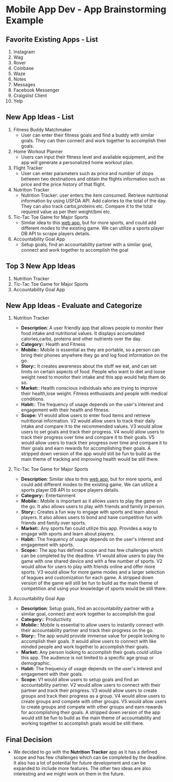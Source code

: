 Mobile App Dev - App Brainstorming Example
===

## Favorite Existing Apps - List
1. Instagram
1. Wag
1. Rover
1. Coinbase
1. Waze
1. Notes
1. Messages
1. Facebook Messenger
1. Craigslist Client
1. Yelp



## New App Ideas - List
1. Fitness Buddy Matchmaker
    - User can enter their fitness goals and find a buddy with similar goals. They can then connect and work together to accomplish their goals.
2. Home Workout Planner
    - Users can input their fitness level and available equipment, and the app will generate a personalized home workout plan.
3. Flight Tracker
    - User can enter parameters such as price and number of stops between two destinations and obtain the flights information such as price and the price history of that flight.
4. Nutrition Tracker
    - Nutrition Tracker: user enters the item consumed. Retrieve nutritional information by using USFDA API. Add calories to the total of the day. They can also track carbs,proteins etc. Compare it to the total required value as per their weight/bmi etc.
5. Tic-Tac Toe Game for Major Sports
    - Similar idea to this [web app](https://playfootball.games/footy-tic-tac-toe), but for more sports, and could add different modes to the existing game. We can utilize a sports player DB API to scrape players details.    
6. Accountability Goal App
    - Setup goals, find an accountability partner with a similar goal, connect and work together to accomplish the goal    

## Top 3 New App Ideas
1. Nutrition Tracker
2. Tic-Tac Toe Game for Major Sports
3. Accountability Goal App

## New App Ideas - Evaluate and Categorize
1. Nutrition Tracker
   - **Description**: A user friendly app that allows people to monitor their food intake and nutritional values. It displays accumulated calories,carbs, proteins and other nutrients over the day.
   - **Category:**: Health and Fitness
   - **Mobile:**: Mobile is essential as they are portable, so a person can bring their phones anywhere they go and log food information on the go. 
   - **Story:**: It creates awareness about the stuff we eat, and can set limits on certain aspects of food. People who want to diet and loose weight need to monitor their intake and this app would help them do so.
   - **Market:**: Health conscious individuals who are trying to improve their health,lose weight. Fitness enthusiasts and people with medical conditions.
   - **Habit:**: The frequency of usage depends on the user's interest and engagement with their health and fitness.
   - **Scope:** V1 would allow users to enter food items and retrieve nutritional information. V2 would allow users to track their daily intake and compare it to the recommended values. V3 would allow users to set goals and track their progress. V4 would allow users to track their progress over time and compare it to their goals. V5 would allow users to track their progress over time and compare it to their goals and earn rewards for accomplishing their goals. A stripped down version of the app would still be fun to build as the main theme of tracking and improving health would be still there.

2. Tic-Tac Toe Game for Major Sports
   - **Description**: Similar idea to this [web app](https://playfootball.games/footy-tic-tac-toe), but for more sports, and could add different modes to the existing game. We can utilize a sports player DB API to scrape players details.    
   - **Category:**: Entertainment
   - **Mobile:**: Mobile is important as it allows users to play the game on the go. It also allows users to play with friends and family in person.
   - **Story:**: Creates a fun way to engage with sports and learn about players. It also allows users to bond and have competitive fun  with friends and family over sports.
   - **Market:**: Any sports fan could utilize this app. Provides a way to engage with sports and learn about players. 
   - **Habit:**: The frequency of usage depends on the user's interest and engagement with sports.
   - **Scope:**: The app has defined scope and has few challenges which can be completed by the deadline. V1 would allow users to play the game with one shared device and with a few number of sports. V2 would allow for users to play with friends online and offer more sports. V3 would allow for more game modes and a larger selection of leagues and customization for each game. A stripped down version of the game will still be fun to build as the main theme of competition and using your knowledge of sports would be still there.

3. Accountability Goal App
   - **Description**: Setup goals, find an accountability partner with a similar goal, connect and work together to accomplish the goal
   - **Category:**: Productivity
   - **Mobile:**: Mobile is essential to allow users to instantly connect with their accountability partner and track their progress on the go.
   - **Story:**: The app would provide immense value for people looking to accomplish their goals. It would allow users to connect with like minded people and work together to accomplish their goals.
   - **Market:** Any person looking to accomplish their goals could utilize this app. The audience is not limited to a specific age group or demographic.
   - **Habit:**  The frequency of usage depends on the user's interest and engagement with their goals.
   - **Scope:** V1 would allow users to setup goals and find an accountability partner. V2 would allow users to connect with their partner and track their progress. V3 would allow users to create groups and track their progress as a group. V4 would allow users to create groups and compete with other groups. V5 would allow users to create groups and compete with other groups and earn rewards for accomplishing their goals. A stripped down version of the app would still be fun to build as the main theme of accountability and working together to accomplish goals would be still there.


## Final Decision
- We decided to go with the **Nutrition Tracker** app as it has a defined scope and has few challenges which can be completed by the deadline. It also has a lot of potential for future development and can be expanded to include more features. The other two ideas are also interesting and we might work on them in the future.